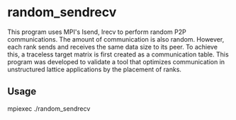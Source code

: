 # random_sendrecv

This program uses MPI's Isend, Irecv to perform random P2P communications. The amount of communication is also random. However, each rank sends and receives the same data size to its peer. To achieve this, a traceless target matrix is first created as a communication table.
This program was developed to validate a tool that optimizes communication in unstructured lattice applications by the placement of ranks.

## Usage

mpiexec ./random_sendrecv <max peers> <min data size> <max data size> <seed for random number>
